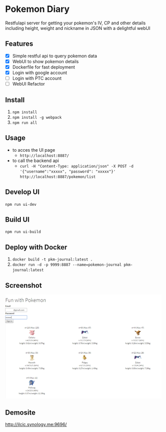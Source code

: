 # Pokemon Diary
Restfulapi server for getting your pokemon's IV, CP and other details including height, weight and nickname in JSON with a delightful webUI

## Features
- [x] Simple restful api to query pokemon data
- [x] WebUI to show pokemon details
- [x] Dockerfile for fast deployment
- [x] Login with google account
- [ ] Login with PTC account
- [ ] WebUI Refactor

## Install
1. `npm install`
1. `npm install -g webpack`
2. `npm run all`

## Usage
* to acces the UI page
	* `http://localhost:8887/`
* to call the backend api
	* `curl -H "Content-Type: application/json" -X POST -d '{"username":"xxxxx", "password": "xxxxx"}'  http://localhost:8887/pokemon/list`

## Develop UI
`npm run ui-dev`

## Build UI
`npm run ui-build`

## Deploy with Docker
1. `docker build -t pkm-journal:latest .`
2. `docker run -d -p 9999:8887 --name=pokemon-journal pkm-journal:latest`

## Screenshot
![](./screenshot.png)

## Demosite
http://ilcic.synology.me:9696/
